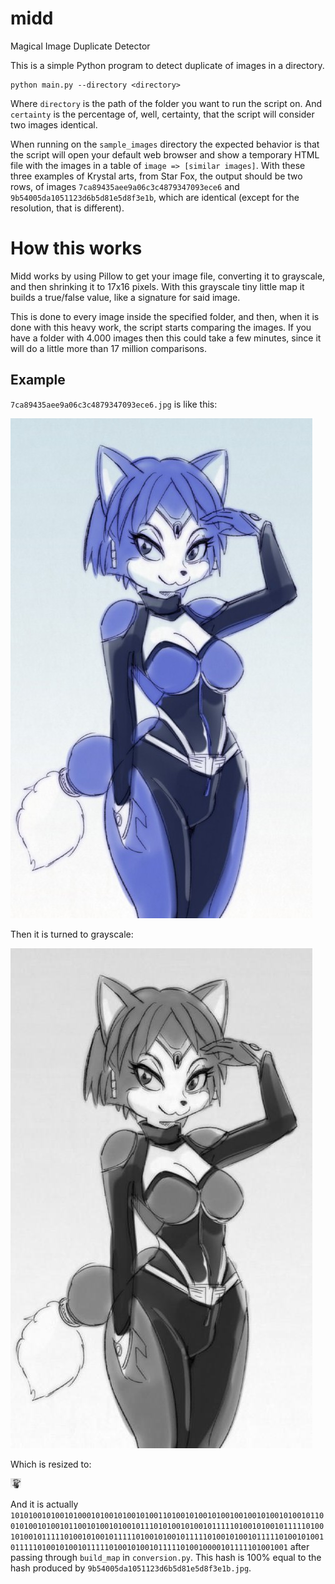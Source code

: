 # midd
Magical Image Duplicate Detector

This is a simple Python program to detect duplicate of images in a directory.

```
python main.py --directory <directory>
```

Where `directory` is the path of the folder you want to run the script on. And `certainty` is the percentage of, well, certainty, that the script will consider two images identical.

When running on the `sample_images` directory the expected behavior is that the script will open your default web browser and show a temporary HTML file with the images in a table of `image => [similar images]`. With these three examples of Krystal arts, from Star Fox, the output should be two rows, of images `7ca89435aee9a06c3c4879347093ece6` and `9b54005da1051123d6b5d81e5d8f3e1b`, which are identical (except for the resolution, that is different).

# How this works

Midd works by using Pillow to get your image file, converting it to grayscale, and then shrinking it to 17x16 pixels. With this grayscale tiny little map it builds a true/false value, like a signature for said image.

This is done to every image inside the specified folder, and then, when it is done with this heavy work, the script starts comparing the images. If you have a folder with 4.000 images then this could take a few minutes, since it will do a little more than 17 million comparisons.

## Example

`7ca89435aee9a06c3c4879347093ece6.jpg` is like this:

![](https://github.com/renatoliveira/midd/blob/master/sample_images/7ca89435aee9a06c3c4879347093ece6.jpg?raw=true)

Then it is turned to grayscale:

![](https://github.com/renatoliveira/midd/blob/master/repository_images/grayscale_sample.jpeg?raw=true)

Which is resized to:

![](https://github.com/renatoliveira/midd/blob/master/repository_images/resized.jpeg?raw=true)

And it is actually `10101001010010100010100101001010011010010100101001001001010010100101100101001010010110010100101001011101010010100101111101001010010111110100101001011111010010100101111101001010010111110100101001011111010010100101111101001010010111110100101001011111010010000101111101001001` after passing through `build_map` in `conversion.py`. This hash is 100% equal to the hash produced by `9b54005da1051123d6b5d81e5d8f3e1b.jpg`.